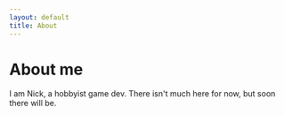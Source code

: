 ```yaml
---
layout: default
title: About
---
```


# About me
I am Nick, a hobbyist game dev. There isn't much here for now, but soon there will be.